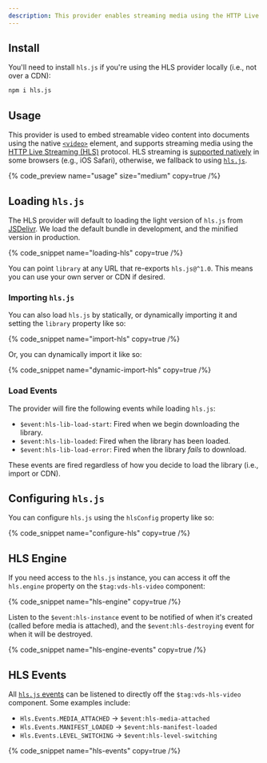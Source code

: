 ```yaml
---
description: This provider enables streaming media using the HTTP Live Streaming (HLS) protocol.
---
```


## Install

You'll need to install `hls.js` if you're using the HLS provider locally (i.e., not over a CDN):

```bash {% copy=true %}
npm i hls.js
```

## Usage

This provider is used to embed streamable video content into documents using the native
[`<video>`](https://developer.mozilla.org/en-US/docs/Web/HTML/Element/video) element, and supports
streaming media using the [HTTP Live Streaming (HLS)](https://en.wikipedia.org/wiki/HTTP_Live_Streaming) protocol.
HLS streaming is [supported natively](https://caniuse.com/?search=hls) in some browsers (e.g., iOS Safari),
otherwise, we fallback to using [`hls.js`](https://github.com/video-dev/hls.js).

{% code_preview name="usage" size="medium" copy=true /%}

## Loading `hls.js`

The HLS provider will default to loading the light version of `hls.js` from [JSDelivr](https://jsdelivr.com). We load
the default bundle in development, and the minified version in production.

{% code_snippet name="loading-hls" copy=true /%}

You can point `library` at any URL that re-exports `hls.js@^1.0`. This means you can use your
own server or CDN if desired.

### Importing `hls.js`

You can also load `hls.js` by statically, or dynamically importing it and setting the `library`
property like so:

{% code_snippet name="import-hls" copy=true  /%}

Or, you can dynamically import it like so:

{% code_snippet name="dynamic-import-hls" copy=true /%}

### Load Events

The provider will fire the following events while loading `hls.js`:

- `$event:hls-lib-load-start`: Fired when we begin downloading the library.
- `$event:hls-lib-loaded`: Fired when the library has been loaded.
- `$event:hls-lib-load-error`: Fired when the library _fails_ to download.

These events are fired regardless of how you decide to load the library (i.e., import or CDN).

## Configuring `hls.js`

You can configure `hls.js` using the `hlsConfig` property like so:

{% code_snippet name="configure-hls" copy=true /%}

## HLS Engine

If you need access to the `hls.js` instance, you can access it off the `hls.engine` property
on the `$tag:vds-hls-video` component:

{% code_snippet name="hls-engine" copy=true /%}

Listen to the `$event:hls-instance` event to be notified of when it's created (called before media
is attached), and the `$event:hls-destroying` event for when it will be destroyed.

{% code_snippet name="hls-engine-events" copy=true /%}

## HLS Events

All [`hls.js` events](https://github.com/video-dev/hls.js/blob/master/docs/API.md#runtime-events)
can be listened to directly off the `$tag:vds-hls-video` component. Some examples include:

- `Hls.Events.MEDIA_ATTACHED` -> `$event:hls-media-attached`
- `Hls.Events.MANIFEST_LOADED` -> `$event:hls-manifest-loaded`
- `Hls.Events.LEVEL_SWITCHING` -> `$event:hls-level-switching`

{% code_snippet name="hls-events" copy=true /%}
